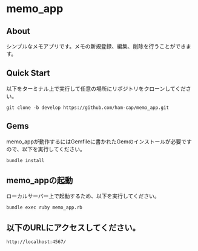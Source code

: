 # memo_app
## About
シンプルなメモアプリです。メモの新規登録、編集、削除を行うことができます。
## Quick Start
以下をターミナル上で実行して任意の場所にリポジトリをクローンしてください。
```
git clone -b develop https://github.com/ham-cap/memo_app.git

```
## Gems
memo_appが動作するにはGemfileに書かれたGemのインストールが必要ですので、以下を実行してください。
```
bundle install
```
## memo_appの起動
ローカルサーバー上で起動するため、以下を実行してください。
```
bundle exec ruby memo_app.rb 
```
## 以下のURLにアクセスしてください。
```
http://localhost:4567/
```
